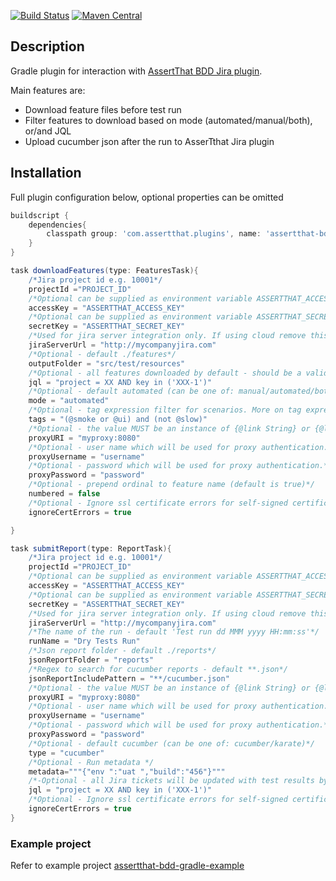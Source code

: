 [![Build Status](https://travis-ci.org/assertthat/assertthat-bdd-maven-plugin.svg?branch=master)](https://travis-ci.org/assertthat/assertthat-bdd-gradle-tasks)
[![Maven Central](https://maven-badges.herokuapp.com/maven-central/com.assertthat.plugins/assertthat-bdd-gradle-tasks/badge.svg)](https://maven-badges.herokuapp.com/maven-central/com.assertthat.plugins/assertthat-bdd-gradle-tasks)

## Description

Gradle plugin for interaction with [AssertThat BDD Jira plugin](https://marketplace.atlassian.com/apps/1219033/assertthat-bdd-test-management-in-jira?hosting=cloud&tab=overview).

Main features are:

- Download feature files before test run
- Filter features to download based on mode (automated/manual/both), or/and JQL
- Upload cucumber json after the run to AsserTthat Jira plugin

## Installation

Full plugin configuration below, optional properties can be omitted

```groovy
buildscript {
    dependencies{
        classpath group: 'com.assertthat.plugins', name: 'assertthat-bdd-gradle-tasks', version: '1.7'
    }
}

task downloadFeatures(type: FeaturesTask){
    /*Jira project id e.g. 10001*/
    projectId ="PROJECT_ID"
    /*Optional can be supplied as environment variable ASSERTTHAT_ACCESS_KEY*/
    accessKey = "ASSERTTHAT_ACCESS_KEY"
    /*Optional can be supplied as environment variable ASSERTTHAT_SECRET_KEY*/
    secretKey = "ASSERTTHAT_SECRET_KEY"
    /*Used for jira server integration only. If using cloud remove this option*/
    jiraServerUrl = "http://mycompanyjira.com"
    /*Optional - default ./features*/
    outputFolder = "src/test/resources"
    /*Optional - all features downloaded by default - should be a valid JQL*/
    jql = "project = XX AND key in ('XXX-1')"
    /*Optional - default automated (can be one of: manual/automated/both)*/
    mode = "automated"
    /*Optional - tag expression filter for scenarios. More on tag expressions https://cucumber.io/docs/cucumber/api/#tag-expressions*/
    tags = "(@smoke or @ui) and (not @slow)"
    /*Optional - the value MUST be an instance of {@link String} or {@link java.net.URI}.*/
    proxyURI = "myproxy:8080"
    /*Optional - user name which will be used for proxy authentication.*/
    proxyUsername = "username"
    /*Optional - password which will be used for proxy authentication.*/
    proxyPassword = "password"
    /*Optional - prepend ordinal to feature name (default is true)*/   
    numbered = false
    /*Optional - Ignore ssl certificate errors for self-signed certificates (default is false)*/   
    ignoreCertErrors = true

}

task submitReport(type: ReportTask){
    /*Jira project id e.g. 10001*/
    projectId ="PROJECT_ID"
    /*Optional can be supplied as environment variable ASSERTTHAT_ACCESS_KEY*/
    accessKey = "ASSERTTHAT_ACCESS_KEY"
    /*Optional can be supplied as environment variable ASSERTTHAT_SECRET_KEY*/
    secretKey = "ASSERTTHAT_SECRET_KEY"
    /*Used for jira server integration only. If using cloud remove this option*/
    jiraServerUrl = "http://mycompanyjira.com"    
    /*The name of the run - default 'Test run dd MMM yyyy HH:mm:ss'*/
    runName = "Dry Tests Run"
    /*Json report folder - default ./reports*/
    jsonReportFolder = "reports"
    /*Regex to search for cucumber reports - default **.json*/
    jsonReportIncludePattern = "**/cucumber.json"
    /*Optional - the value MUST be an instance of {@link String} or {@link java.net.URI}.*/
    proxyURI = "myproxy:8080"
    /*Optional - user name which will be used for proxy authentication.*/
    proxyUsername = "username"
    /*Optional - password which will be used for proxy authentication.*/
    proxyPassword = "password"
    /*Optional - default cucumber (can be one of: cucumber/karate)*/
    type = "cucumber"
    /*Optional - Run metadata */
    metadata="""{"env ":"uat ","build":"456"}"""
    /*-Optional - all Jira tickets will be updated with test results by default; when JQL is provided only filtered tickets will be updated*/
    jql = "project = XX AND key in ('XXX-1')"
    /*Optional - Ignore ssl certificate errors for self-signed certificates (default is false)*/   
    ignoreCertErrors = true
}

```

### Example project 

Refer to example project [assertthat-bdd-gradle-example](https://github.com/assertthat/assertthat-bdd-gradle-example)
